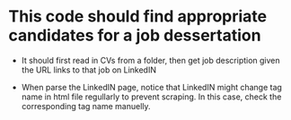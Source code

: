 # This code should find appropriate candidates for a job dessertation 

- It should first read in CVs from a folder, then get job description given the URL links to that job on LinkedIN

- When parse the LinkedIN page, notice that LinkedIN might change tag name in html file regullarly to prevent scraping. In this case, check the corresponding tag name manuelly.

